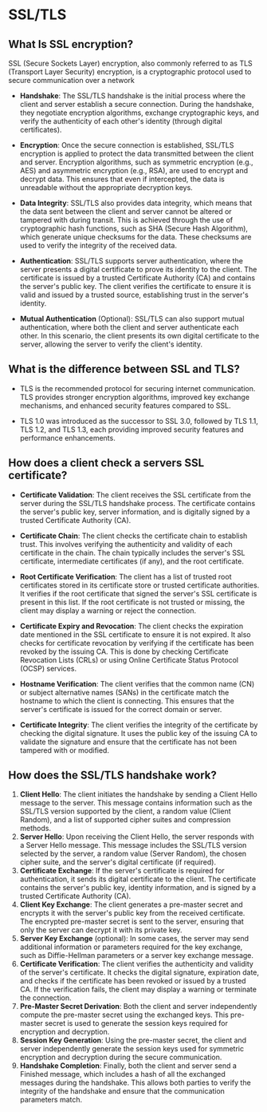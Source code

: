 # SSL/TLS

## What Is SSL encryption?
SSL (Secure Sockets Layer) encryption, also commonly referred to as TLS (Transport Layer Security) encryption, is a cryptographic protocol used to secure communication over a network

- **Handshake**: The SSL/TLS handshake is the initial process where the client and server establish a secure connection. During the handshake, they negotiate encryption algorithms, exchange cryptographic keys, and verify the authenticity of each other's identity (through digital certificates).


- **Encryption**: Once the secure connection is established, SSL/TLS encryption is applied to protect the data transmitted between the client and server. Encryption algorithms, such as symmetric encryption (e.g., AES) and asymmetric encryption (e.g., RSA), are used to encrypt and decrypt data. This ensures that even if intercepted, the data is unreadable without the appropriate decryption keys.


- **Data Integrity**: SSL/TLS also provides data integrity, which means that the data sent between the client and server cannot be altered or tampered with during transit. This is achieved through the use of cryptographic hash functions, such as SHA (Secure Hash Algorithm), which generate unique checksums for the data. These checksums are used to verify the integrity of the received data.


- **Authentication**: SSL/TLS supports server authentication, where the server presents a digital certificate to prove its identity to the client. The certificate is issued by a trusted Certificate Authority (CA) and contains the server's public key. The client verifies the certificate to ensure it is valid and issued by a trusted source, establishing trust in the server's identity.


- **Mutual Authentication** (Optional): SSL/TLS can also support mutual authentication, where both the client and server authenticate each other. In this scenario, the client presents its own digital certificate to the server, allowing the server to verify the client's identity.

## What is the difference between SSL and TLS?

- TLS is the recommended protocol for securing internet communication. TLS provides stronger encryption algorithms, improved key exchange mechanisms, and enhanced security features compared to SSL. 

- TLS 1.0 was introduced as the successor to SSL 3.0, followed by TLS 1.1, TLS 1.2, and TLS 1.3, each providing improved security features and performance enhancements.



## How does a client check a servers SSL certificate?

- **Certificate Validation**: The client receives the SSL certificate from the server during the SSL/TLS handshake process. The certificate contains the server's public key, server information, and is digitally signed by a trusted Certificate Authority (CA).


- **Certificate Chain**: The client checks the certificate chain to establish trust. This involves verifying the authenticity and validity of each certificate in the chain. The chain typically includes the server's SSL certificate, intermediate certificates (if any), and the root certificate.


- **Root Certificate Verification**: The client has a list of trusted root certificates stored in its certificate store or trusted certificate authorities. It verifies if the root certificate that signed the server's SSL certificate is present in this list. If the root certificate is not trusted or missing, the client may display a warning or reject the connection.


- **Certificate Expiry and Revocation**: The client checks the expiration date mentioned in the SSL certificate to ensure it is not expired. It also checks for certificate revocation by verifying if the certificate has been revoked by the issuing CA. This is done by checking Certificate Revocation Lists (CRLs) or using Online Certificate Status Protocol (OCSP) services.


- **Hostname Verification**: The client verifies that the common name (CN) or subject alternative names (SANs) in the certificate match the hostname to which the client is connecting. This ensures that the server's certificate is issued for the correct domain or server.


- **Certificate Integrity**: The client verifies the integrity of the certificate by checking the digital signature. It uses the public key of the issuing CA to validate the signature and ensure that the certificate has not been tampered with or modified.


## How does the SSL/TLS handshake work?

1. **Client Hello**: The client initiates the handshake by sending a Client Hello message to the server. This message contains information such as the SSL/TLS version supported by the client, a random value (Client Random), and a list of supported cipher suites and compression methods.
2. **Server Hello**: Upon receiving the Client Hello, the server responds with a Server Hello message. This message includes the SSL/TLS version selected by the server, a random value (Server Random), the chosen cipher suite, and the server's digital certificate (if required).
3. **Certificate Exchange**: If the server's certificate is required for authentication, it sends its digital certificate to the client. The certificate contains the server's public key, identity information, and is signed by a trusted Certificate Authority (CA).
4. **Client Key Exchange**: The client generates a pre-master secret and encrypts it with the server's public key from the received certificate. The encrypted pre-master secret is sent to the server, ensuring that only the server can decrypt it with its private key.
5. **Server Key Exchange** (optional): In some cases, the server may send additional information or parameters required for the key exchange, such as Diffie-Hellman parameters or a server key exchange message.
6. **Certificate Verification**: The client verifies the authenticity and validity of the server's certificate. It checks the digital signature, expiration date, and checks if the certificate has been revoked or issued by a trusted CA. If the verification fails, the client may display a warning or terminate the connection.
7. **Pre-Master Secret Derivation**: Both the client and server independently compute the pre-master secret using the exchanged keys. This pre-master secret is used to generate the session keys required for encryption and decryption.
8. **Session Key Generation**: Using the pre-master secret, the client and server independently generate the session keys used for symmetric encryption and decryption during the secure communication.
9. **Handshake Completion**: Finally, both the client and server send a Finished message, which includes a hash of all the exchanged messages during the handshake. This allows both parties to verify the integrity of the handshake and ensure that the communication parameters match.
